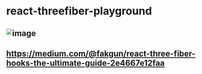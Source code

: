 ﻿# react-threefiber-playground

![image](https://github.com/user-attachments/assets/f5c8f9ce-5a3b-4ed6-bbe3-3f00a9dad078)
-
https://medium.com/@fakgun/react-three-fiber-hooks-the-ultimate-guide-2e4667e12faa
-
